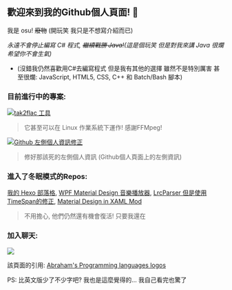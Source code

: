 ## 歡迎來到我的Github個人頁面! 👋

我是 osu! ~~廢物~~ (開玩笑 我只是不想寫介紹而已) 

*永遠不會停止編寫 C# 程式, ~~繼續戰勝 Java!~~(這是個玩笑 但是對我來講 Java 很爛 希望你不會生氣)*

* (沒錯我仍然喜歡用C#去編寫程式 但是我有其他的選擇 雖然不是特別厲害 甚至很爛: JavaScript, HTML5, CSS, C++ 和 Batch/Bash 腳本)

### 目前進行中的專案: 
[![tak2flac 工具](https://img.shields.io/badge/tak2flac-工具-brightgreen)](https://github.com/appleneko2001/tak2flac)
> 它甚至可以在 Linux 作業系統下運作! 感謝FFMpeg!

[![Github 左側個人資訊修正](https://img.shields.io/badge/Github-左側個人資訊修正-brightgreen)](https://github.com/appleneko2001/GithubProfileLeftDockFix)
> 修好那該死的左側個人資訊 (Github個人頁面上的左側資訊)

### 進入了冬眠模式的Repos:
[我的 Hexo 部落格](https://github.com/appleneko2001/appleneko2001.github.io), [WPF Material Design 音樂播放器](https://github.com/appleneko2001/NekoPlayer-Alpha), 
[LrcParser 但是使用TimeSpan的修正](https://github.com/appleneko2001/LrcParser), [Material Design in XAML Mod](https://github.com/appleneko2001/MaterialDesignInXaml-Mod)

> 不用擔心, 他們仍然還有機會復活! 只要我還在

### 加入聊天:
[![](https://img.shields.io/discord/764888749855080468?color=2c2f33&label=Discord&logo=discord&logoColor=ffffff&labelColor=7289DA)](https://discord.com/invite/5xKSXkm)

該頁面的引用: [Abraham's Programming languages logos](https://github.com/abranhe/programming-languages-logos)


PS: 比英文版少了不少字吧? 我也是這麼覺得的... 我自己看完也驚了
